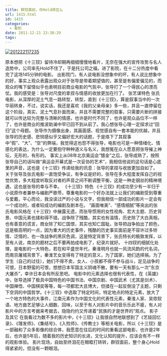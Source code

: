 ```yaml
---
title: 群钗面前，你Hold得住么
url: 1415.html
id: 1415
categories:
  - 看到
date: 2011-12-21 23:38:29
tags:
---
```


[![](http://photo.guolaijie.com/rooufer/uploads/2012/02/201222117235.jpg "201222117235")](http://photo.guolaijie.com/rooufer/uploads/2012/02/201222117235.jpg)

原本想把《十三钗》留待冷却期再细细慢慢地看片，无奈在强大的宣传攻势与名人造势中，公司率先Hold不住了，于是托公司之福，进了影院，在十二分热度中看完了这场145分钟的电影。 出影院门，有人说电影没想象中的坏，有人说比想象中的好，事实上观众表露出观众对于张导是带着期望值的，甚至是有偏爱偏见的，而观众的嘴下留情似乎也表明目前商业电影的气氛中，张导打了一个得民心的漂亮仗。我的感受是：张导对尺度的拿捏与情感的收放更加在行了。 张艺谋特色 张氏电影，从深厚的泥土气息一路转型，转型，直到《十三钗》，算是叙事当中的一次华丽转身，不过，说实话，我还是喜欢《我的父亲母亲》多一些，并且一直停留在这个阶段，真实、泥土气息扑面而来，并且不需要完整的叙事，只需要片断的拼接就可以传达较为完整与清晰的情感，也许是时代不同了，也许是观众品位不一样了，也许是商业的推波助澜中早已回不到从前了。我心想张导心理一定探求过“回归”这个母题。 张导作为摄像出身，其画面感、视觉感自有一套本能的优越，并且张导的历史感、悲悯感似乎又偏好宏大的话题，于是烙下了其叙事中“假”、“大”、“空”的弊端，我觉得这也怨不得张导，电影也可是一种情绪化、情感化的表达，为什么一定要抱守种种道义与名义，我想冤在众人愿意把张导摧上神坛，无形的，有形的。 事实上从08年北京奥运会“镀金”之后，张导成熟了，按照张导自己的话叫做“奥运会开幕式是一次妥协的艺术”，我相信他说的这句话是心底里的声音，这也是《十三钗》传递给我的讯息：张导的拿捏与收放更加自如了。 关于张导及张氏电影一直饱受争议，有争议是好的，张导在多大程度发挥自己的视觉优势，多大程度听取反对者的声音之间不断调整平衡，这是一种走钢丝的精神境遇，这也是张导的幸与不幸。 《十三钗》特色 《十三钗》的成功至少有一半归于小说原作者兼参与编剧严歌苓，尊重电影的一个好办法就上让我们的编剧受到尊重与爱戴，平心而论，我没读过严的小说与文字，但我相信一部成功的影片一定会有一个成功的，或者较成功的编剧及剧本在。 “画面唯美”、“感情细腻”等突出的张氏电影风格在《十三钗》中展露无遗，而张导惯用的女性视角、宏大主题、历史背景、中国元素也揉和得不错。战争除了残酷，其实也有温情，历史除了大白真相，也有善意的谎言，商女除了知亡国恨，其实也知亡国耻。张导把战争拍出了颜色，这是极高明的一点，因为重大的历史事件，残酷的历史事实面前是不容许过多矫情、泛情的，也一改战争的黑灰色调，这是特定背景下，张氏特长的极致发挥，以至有人说，南京的题材之后不要再拍成电影了，纪录片就好。 十四钗的细腻化处理，是电影的一大特色，若在和平盛世年代，秦淮明月也就一风流风韵的代名词，而南京屠城背景下，秦淮艺女变得有了特定的意义，为了国家，她们选择捐，为了学生（自己的过往），她们不得不卖，女人、小孩都不得不参与战斗，足见战争的可恨，日本野蛮的可恨，想想日本军国主义阴魂不散，要有一天有那么一次“东京大屠杀”，幸许日本会有所反思吧。 电影中的元素选择也很有代表性，在《英雄》中，张导选择了极具中国特色的中国书法、中国京剧、中国武术（尤其是剑术）、中国禅悟、中国棋奕等等，每一项都宏大且博大，但揉在一起反倒没了主题，只剩下空洞的中国哲学。《十三钗》中选取了特定时间，特定地点的特定元素，放大了一个地方特色的大事件，江南元素作为中国文化的代表性元素，秦淮人家、吴侬软语、地方曲艺足够让人细数、回味，以至于有人对影片中的音乐乐此不疲，有人对影片中的方言考据来考据去，隐隐约约又传递着“民族的才是世界的”观点。 影子及其它 在我看过为数不多的影片中，《十三钗》让我很自然地联想到了《艺妓回忆录》、《理发师》、《集结号》、《入殓师》、《传教士》等相关电影，所以《十三钗》是一部融和了众多影像的综合体，我愿意在往后的时间的重看这部电影，也许是2年后，也许是5年后，随着我的历史知识的长进，文化认知的提升，应该会有不一样的观影体验。 影片现场，自始至终泪花在眼眶打转转，群钗面前，整个身心Hold得紧紧的，但没有一颗眼泪。